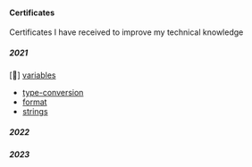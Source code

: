#### Certificates

Certificates I have received to improve my technical knowledge

##### 2021 
[:green_heart:] [variables](/2021/variables.py)
* [type-conversion](/objects-and-data-structure/type-conversion.py)
* [format](/objects-and-data-structure/format.py)
* [strings](/objects-and-data-structure/strings.py)

##### 2022

##### 2023
